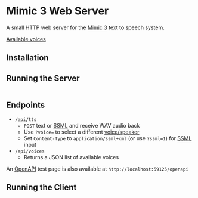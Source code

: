# Mimic 3 Web Server

A small HTTP web server for the [Mimic 3](https://github.com/MycroftAI/mimic3) text to speech system.

[Available voices](https://github.com/MycroftAI/mimic3-voices)


## Installation


## Running the Server

``` sh

```


## Endpoints

* `/api/tts`
    * `POST` text or [SSML](#ssml) and receive WAV audio back
    * Use `?voice=` to select a different [voice/speaker](#voice-keys)
    * Set `Content-Type` to `application/ssml+xml` (or use `?ssml=1`) for [SSML](#ssml) input
* `/api/voices`
    * Returns a JSON list of available voices

An [OpenAPI](https://www.openapis.org/) test page is also available at `http://localhost:59125/openapi`

## Running the Client

